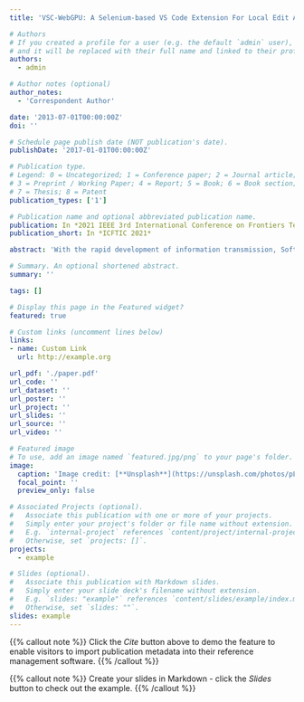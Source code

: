 ```yaml
---
title: 'VSC-WebGPU: A Selenium-based VS Code Extension For Local Edit And Cloud Compilation on WebGPU'

# Authors
# If you created a profile for a user (e.g. the default `admin` user), write the username (folder name) here
# and it will be replaced with their full name and linked to their profile.
authors:
  - admin

# Author notes (optional)
author_notes:
  - 'Correspondent Author'

date: '2013-07-01T00:00:00Z'
doi: ''

# Schedule page publish date (NOT publication's date).
publishDate: '2017-01-01T00:00:00Z'

# Publication type.
# Legend: 0 = Uncategorized; 1 = Conference paper; 2 = Journal article;
# 3 = Preprint / Working Paper; 4 = Report; 5 = Book; 6 = Book section;
# 7 = Thesis; 8 = Patent
publication_types: ['1']

# Publication name and optional abbreviated publication name.
publication: In *2021 IEEE 3rd International Conference on Frontiers Technology of Information and Computer*
publication_short: In *ICFTIC 2021*

abstract: 'With the rapid development of information transmission, Software as a Service (SaaS) is developing at a rapid speed that everything originally local tends to be transplanted onto servers and executed on the cloud. WebGPU is such a SaaS system that it holds the GPU-equipped server to execute students’ CUDA code and releases the RESTful front-end website for students to write their code on. However, programming on an HTML-based interface is not satisfactory due to a lack of syntax highlighting and automatic keyword complement. On the other side, Visual Studio Code is now becoming the most popular programming interface due to its strong community and eclectic functionalities. Thus, we propose such a system that, students write code locally using VS Code with its coding-auxiliary extensions, and push the code to WebGPU with only one button pressed using our VSC-WebGPU extension. The extension is divided into 4 parts: the login process for automatically logging the student into WebGPU, the pull process that pulls the code down to the local workspace, the push process that copies the code to the browser for compiling and running, and the exit process to exit the browser and close the connection. This 4-step architecture is also applicable for any other automated tools to push local code to authorization- required SaaS systems using Web automata.'

# Summary. An optional shortened abstract.
summary: ''

tags: []

# Display this page in the Featured widget?
featured: true

# Custom links (uncomment lines below)
links:
- name: Custom Link
  url: http://example.org

url_pdf: './paper.pdf'
url_code: ''
url_dataset: ''
url_poster: ''
url_project: ''
url_slides: ''
url_source: ''
url_video: ''

# Featured image
# To use, add an image named `featured.jpg/png` to your page's folder.
image:
  caption: 'Image credit: [**Unsplash**](https://unsplash.com/photos/pLCdAaMFLTE)'
  focal_point: ''
  preview_only: false

# Associated Projects (optional).
#   Associate this publication with one or more of your projects.
#   Simply enter your project's folder or file name without extension.
#   E.g. `internal-project` references `content/project/internal-project/index.md`.
#   Otherwise, set `projects: []`.
projects:
  - example

# Slides (optional).
#   Associate this publication with Markdown slides.
#   Simply enter your slide deck's filename without extension.
#   E.g. `slides: "example"` references `content/slides/example/index.md`.
#   Otherwise, set `slides: ""`.
slides: example
---
```


{{% callout note %}}
Click the _Cite_ button above to demo the feature to enable visitors to import publication metadata into their reference management software.
{{% /callout %}}

{{% callout note %}}
Create your slides in Markdown - click the _Slides_ button to check out the example.
{{% /callout %}}

